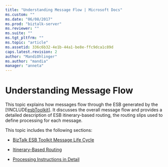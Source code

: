 ```yaml
---
title: "Understanding Message Flow | Microsoft Docs"
ms.custom: ""
ms.date: "06/08/2017"
ms.prod: "biztalk-server"
ms.reviewer: ""
ms.suite: ""
ms.tgt_pltfrm: ""
ms.topic: "article"
ms.assetid: 336c6b32-4e1b-44a1-be8e-ffc9dca1c89d
caps.latest.revision: 2
author: "MandiOhlinger"
ms.author: "mandia"
manager: "anneta"
---
```

# Understanding Message Flow
This topic explains how messages flow through the ESB generated by the [!INCLUDE[esbToolkit](../includes/esbtoolkit-md.md)]. It discusses the overall message flow and provides a detailed description of ESB itinerary-based routing, the routing slips used to define processing for each message.  
  
 This topic includes the following sections:  
  
-   [BizTalk ESB Toolkit Message Life Cycle](../esb-toolkit/biztalk-esb-toolkit-message-life-cycle.md)  
  
-   [Itinerary-Based Routing](../esb-toolkit/itinerary-based-routing.md)  
  
-   [Processing Instructions in Detail](../esb-toolkit/processing-instructions-in-detail.md)